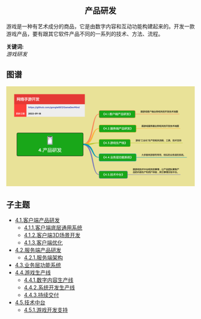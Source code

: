 <h2 align="center">产品研发</h2>
<p>
游戏是一种有艺术成分的商品，它是由数字内容和互动功能构建起来的。开发一款游戏产品，要有跟其它软件产品不同的一系列的技术、方法、流程。
</p>

**关键词:**<br/> 
*游戏研发*

## 图谱
![图片加载中...](../exports/4.产品研发.png?raw=true)

## 子主题
* [4.1.客户端产品研发](https://github.com/gonglei007/GameDevMind/blob/main/mds/4.1.客户端产品研发.md)
    * [4.1.1.客户端底层通用系统](https://github.com/gonglei007/GameDevMind/blob/main/mds/4.1.1.客户端底层通用系统.md)
    * [4.1.2.客户端3D场景开发](https://github.com/gonglei007/GameDevMind/blob/main/mds/4.1.2.客户端3D场景开发.md)
    * [4.1.3.客户端优化](https://github.com/gonglei007/GameDevMind/blob/main/mds/4.1.3.客户端优化.md)
* [4.2.服务端产品研发](https://github.com/gonglei007/GameDevMind/blob/main/mds/4.2.服务端产品研发.md)
    * [4.2.1.服务端架构](https://github.com/gonglei007/GameDevMind/blob/main/mds/4.2.1.服务端架构.md)
* [4.3.业务层功能系统](https://github.com/gonglei007/GameDevMind/blob/main/mds/4.3.业务层功能系统.md)
* [4.4.游戏生产线](https://github.com/gonglei007/GameDevMind/blob/main/mds/4.4.游戏生产线.md)
    * [4.4.1.数字内容生产线](https://github.com/gonglei007/GameDevMind/blob/main/mds/4.4.1.数字内容生产线.md)
    * [4.4.2.系统开发生产线](https://github.com/gonglei007/GameDevMind/blob/main/mds/4.4.2.系统开发生产线.md)
    * [4.4.3.持续交付](https://github.com/gonglei007/GameDevMind/blob/main/mds/4.4.3.持续交付.md)
* [4.5.技术中台](https://github.com/gonglei007/GameDevMind/blob/main/mds/4.5.技术中台.md)
    * [4.5.1.游戏开发支持](https://github.com/gonglei007/GameDevMind/blob/main/mds/4.5.1.游戏开发支持.md)
